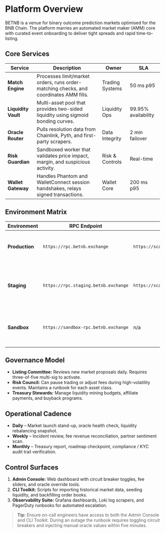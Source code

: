 # Platform Overview

BETNB is a venue for binary outcome prediction markets optimised for the BNB Chain. The platform marries an automated market maker (AMM) core with curated event onboarding to deliver tight spreads and rapid time-to-listing.

## Core Services

| Service             | Description                                                                           | Owner           | SLA                 |
| ------------------- | ------------------------------------------------------------------------------------- | --------------- | ------------------- |
| **Match Engine**    | Processes limit/market orders, runs order-matching checks, and coordinates AMM fills. | Trading Systems | 50 ms p95           |
| **Liquidity Vault** | Multi-asset pool that provides two-sided liquidity using sigmoid bonding curves.      | Liquidity Ops   | 99.95% availability |
| **Oracle Router**   | Pulls resolution data from Chainlink, Pyth, and first-party scrapers.                 | Data Integrity  | 2 min failover      |
| **Risk Guardian**   | Sandboxed worker that validates price impact, margin, and suspicious activity.        | Risk & Controls | Real-time           |
| **Wallet Gateway**  | Handles Phantom and WalletConnect session handshakes, relays signed transactions.     | Wallet Core     | 200 ms p95          |

## Environment Matrix

| Environment    | RPC Endpoint                         | Explorer                              | Notes                                                         |
| -------------- | ------------------------------------ | ------------------------------------- | ------------------------------------------------------------- |
| **Production** | `https://rpc.betnb.exchange`         | `https://scan.betnb.exchange`         | Backed by three geo-distributed validator nodes.              |
| **Staging**    | `https://rpc.staging.betnb.exchange` | `https://scan.staging.betnb.exchange` | Reset weekly. Contains synthetic data for regression testing. |
| **Sandbox**    | `https://sandbox-rpc.betnb.exchange` | n/a                                   | Local validator with deterministic block times for QA.        |

## Governance Model

- **Listing Committee:** Reviews new market proposals daily. Requires three-of-five multi-sig to activate.
- **Risk Council:** Can pause trading or adjust fees during high-volatility events. Maintains a runbook for each asset class.
- **Treasury Stewards:** Manage liquidity mining budgets, affiliate payments, and buyback programs.

## Operational Cadence

- **Daily** – Market launch stand-up, oracle health check, liquidity rebalancing snapshot.
- **Weekly** – Incident review, fee revenue reconciliation, partner sentiment scan.
- **Monthly** – Treasury report, roadmap checkpoint, compliance / KYC audit trail verification.

## Control Surfaces

1. **Admin Console:** Web dashboard with circuit breaker toggles, fee sliders, and oracle override tools.
2. **CLI Toolkit:** Scripts for importing historical market data, seeding liquidity, and backfilling order books.
3. **Observability Suite:** Grafana dashboards, Loki log scrapers, and PagerDuty runbooks for automated escalation.

> **Tip:** Ensure on-call engineers have access to both the Admin Console and CLI Toolkit. During an outage the runbook requires toggling circuit breakers and injecting manual oracle values within five minutes.
